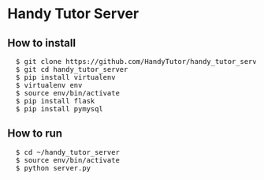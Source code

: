 # Handy Tutor Server
## How to install
<pre>
  $ git clone https://github.com/HandyTutor/handy_tutor_server
  $ git cd handy_tutor_server
  $ pip install virtualenv
  $ virtualenv env
  $ source env/bin/activate
  $ pip install flask
  $ pip install pymysql
</pre>

## How to run
<pre>
  $ cd ~/handy_tutor_server
  $ source env/bin/activate
  $ python server.py
</pre>
